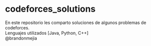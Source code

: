 # codeforces_solutions

En este repositorio les comparto soluciones de algunos problemas de codeforces.
<br>
Lenguajes utilizados [Java, Python, C++]
<br>
@brandonmejia
